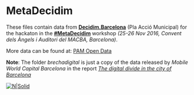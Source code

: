 # MetaDecidim

These files contain data from [**Decidim.Barcelona**](https://decidim.barcelona) (Pla Acció Municipal) for the hackaton in the 
[**#MetaDecidim**](https://bcnparticipa.cat/JornadesMetadecidim/) workshop *(25-26 Nov 2016, Convent dels Àngels i Auditori del MACBA, Barcelona)*.

More data can be found at: [PAM Open Data](https://decidim.barcelona/pam/6/dataviz/open_data)



**Note**: The folder *brechadigital* is just a copy of the data released by *Mobile World Capital Barcelona* in the report [*The digital divide in the city of Barcelona*](http://mobileworldcapital.com/downloads/)



[![N|Solid](https://decidimbcn-production.s3.amazonaws.com/uploads/participatory_process/aefb1340-e15a-4ad4-8e9a-cb639a72f784.jpg)](https://bcnparticipa.cat/JornadesMetadecidim/ca/)
